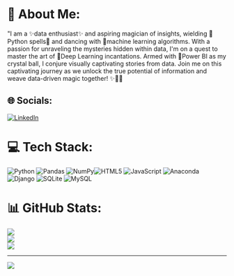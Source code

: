 # 💫 About Me:
"I am a ✨data enthusiast✨ and aspiring magician of insights, wielding 🔮Python spells🔮 and dancing with 🤖machine learning algorithms. With a passion for unraveling the mysteries hidden within data, I'm on a quest to master the art of 🌌Deep Learning incantations. Armed with 🔭Power BI as my crystal ball, I conjure visually captivating stories from data. Join me on this captivating journey as we unlock the true potential of information and weave data-driven magic together! ✨🔮🌟


## 🌐 Socials:
[![LinkedIn](https://img.shields.io/badge/LinkedIn-%230077B5.svg?logo=linkedin&logoColor=white)](https://linkedin.com/in/https://www.linkedin.com/in/raj-choudhary10/) 

# 💻 Tech Stack:
![Python](https://img.shields.io/badge/python-3670A0?style=for-the-badge&logo=python&logoColor=ffdd54) ![Pandas](https://img.shields.io/badge/pandas-%23150458.svg?style=for-the-badge&logo=pandas&logoColor=white) ![NumPy](https://img.shields.io/badge/numpy-%23013243.svg?style=for-the-badge&logo=numpy&logoColor=white)![HTML5](https://img.shields.io/badge/html5-%23E34F26.svg?style=for-the-badge&logo=html5&logoColor=white) ![JavaScript](https://img.shields.io/badge/javascript-%23323330.svg?style=for-the-badge&logo=javascript&logoColor=%23F7DF1E) ![Anaconda](https://img.shields.io/badge/Anaconda-%2344A833.svg?style=for-the-badge&logo=anaconda&logoColor=white) ![Django](https://img.shields.io/badge/django-%23092E20.svg?style=for-the-badge&logo=django&logoColor=white) ![SQLite](https://img.shields.io/badge/sqlite-%2307405e.svg?style=for-the-badge&logo=sqlite&logoColor=white) ![MySQL](https://img.shields.io/badge/mysql-%2300f.svg?style=for-the-badge&logo=mysql&logoColor=white)
# 📊 GitHub Stats:
![](https://github-readme-stats.vercel.app/api?username=rajchoudhary007&theme=dark&hide_border=false&include_all_commits=false&count_private=false)<br/>
![](https://github-readme-streak-stats.herokuapp.com/?user=rajchoudhary007&theme=dark&hide_border=false)<br/>
![](https://github-readme-stats.vercel.app/api/top-langs/?username=rajchoudhary007&theme=dark&hide_border=false&include_all_commits=false&count_private=false&layout=compact)

---
[![](https://visitcount.itsvg.in/api?id=rajchoudhary007&icon=0&color=0)](https://visitcount.itsvg.in)

<!-- Proudly created with GPRM ( https://gprm.itsvg.in ) -->
